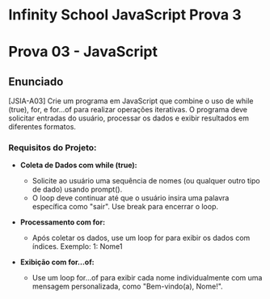 # Infinity School JavaScript Prova 3

# Prova 03 - JavaScript

## Enunciado

[JSIA-A03]  Crie um programa em JavaScript que combine o uso de while (true), for, e for...of para realizar operações iterativas. O programa deve solicitar entradas do usuário, processar os dados e exibir resultados em diferentes formatos.

### Requisitos do Projeto:

* **Coleta de Dados com while (true):**
  - Solicite ao usuário uma sequência de nomes (ou qualquer outro tipo de dado) usando prompt().
  - O loop deve continuar até que o usuário insira uma palavra específica como "sair". Use break para encerrar o loop.

* **Processamento com for:**
  - Após coletar os dados, use um loop for para exibir os dados com índices. Exemplo: 1: Nome1

* **Exibição com for...of:** 
  - Use um loop for...of para exibir cada nome individualmente com uma mensagem personalizada, como "Bem-vindo(a), Nome!".

